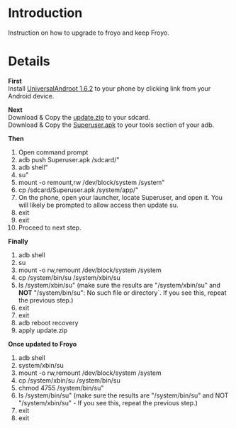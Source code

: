 # Introduction #

Instruction on how to upgrade to froyo and keep Froyo.


# Details #
**First**<br>
Install <a href='http://xdroidx.googlecode.com/files/UniversalAndroot-1.6.2-beta.apk'>UniversalAndroot 1.6.2</a> to your phone by clicking link from your Android device.<br>

<b>Next</b><br>
Download & Copy the <a href='http://xdroidx.googlecode.com/files/update.zip'>update.zip</a> to your sdcard.<br>
Download & Copy the <a href='http://xdroidx.googlecode.com/files/Superuser.apk'>Superuser.apk</a> to your tools section of your adb.<br>

<b>Then</b><br>
1. Open command prompt<br>
2. adb push Superuser.apk /sdcard/"<br>
3. adb shell"<br>
4. su"<br>
5. mount -o remount,rw /dev/block/system /system"<br>
6. cp /sdcard/Superuser.apk /system/app/"<br>
7. On the phone, open your launcher, locate Superuser, and open it. You will likely be prompted to allow access then update su.<br>
8. exit<br>
9. exit<br>
10. Proceed to next step.<br>

<b>Finally</b><br>
1. adb shell<br>
2. su<br>
3. mount -o rw,remount /dev/block/system /system<br>
4. cp /system/bin/su /system/xbin/su<br>
5. ls /system/xbin/su" (make sure the results are "/system/xbin/su" and <b>NOT</b> "/system/bin/su": No such file or directory`. If you see this, repeat the previous step.)<br>
6. exit<br>
7. exit<br>
8. adb reboot recovery<br>
9. apply update.zip<br>

<b>Once updated to Froyo</b><br>
1. adb shell<br>
2. system/xbin/su<br>
3. mount -o rw,remount /dev/block/system /system<br>
4. cp /system/xbin/su /system/bin/su<br>
5. chmod 4755 /system/bin/su"<br>
6. ls /system/bin/su" (make sure the results are "/system/bin/su" and NOT "/system/xbin/su" - If you see this, repeat the previous step.)<br>
7. exit<br>
8. exit<br>